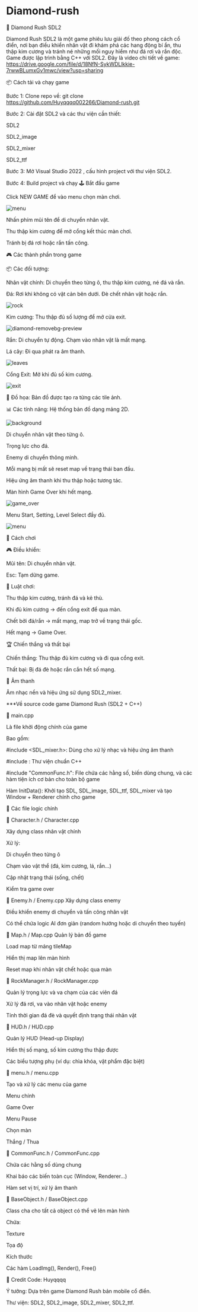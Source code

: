 # Diamond-rush
📖 Diamond Rush SDL2

Diamond Rush SDL2  là một game phiêu lưu giải đố theo phong cách cổ điển, nơi bạn điều khiển nhân vật đi khám phá các hang động bí ẩn, thu thập kim cương và tránh né những mối nguy hiểm như đá rơi và rắn độc. Game được lập trình bằng C++ với SDL2.
Đây là video chi tiết về game: https://drive.google.com/file/d/18NfN-SykWDLlkkie-7rwwBLumxGv1mwc/view?usp=sharing


📦 Cách tải và chạy game

Bước 1: Clone repo về:
git clone https://github.com/Huyqqqq002266/Diamond-rush.git

Bước 2: Cài đặt SDL2 và các thư viện cần thiết:

SDL2

SDL2_image

SDL2_mixer

SDL2_ttf

Bước 3: Mở Visual Studio 2022 , cấu hình project với thư viện SDL2.

Bước 4: Build project và chạy
🕹️ Bắt đầu game

Click NEW GAME để vào menu chọn màn chơi.

![menu](https://github.com/user-attachments/assets/82b6bb38-1415-440f-a934-5351ef21c727)


Nhấn phím mũi tên để di chuyển nhân vật.

Thu thập kim cương để mở cổng kết thúc màn chơi.

Tránh bị đá rơi hoặc rắn tấn công.

🎮 Các thành phần trong game

📦 Các đối tượng:

Nhân vật chính: Di chuyển theo từng ô, thu thập kim cương, né đá và rắn.

Đá: Rơi khi không có vật cản bên dưới. Đè chết nhân vật hoặc rắn.

![rock](https://github.com/user-attachments/assets/58d66bbb-c224-40ff-8227-0a94d45255f4)

Kim cương: Thu thập đủ số lượng để mở cửa exit.

![diamond-removebg-preview](https://github.com/user-attachments/assets/0510dbe1-e4ab-43ae-9cfa-aa01ff65a640)

Rắn: Di chuyển tự động. Chạm vào nhân vật là mất mạng.

Lá cây: Đi qua phát ra âm thanh.

![leaves](https://github.com/user-attachments/assets/a2674dd9-f2b1-48ac-8220-015b6e98676c)

Cổng Exit: Mở khi đủ số kim cương.

![exit](https://github.com/user-attachments/assets/85d271ee-f78d-459f-9725-35b170b3c450)

🎨 Đồ họa:
Bản đồ được tạo ra từng các tile ảnh.

📊 Các tính năng:
Hệ thống bản đồ dạng mảng 2D.

![background](https://github.com/user-attachments/assets/e67f0cfe-d6e7-451f-814c-e3ddb44461f6)


Di chuyển nhân vật theo từng ô.

Trọng lực cho đá.

Enemy di chuyển thông minh.

Mỗi mạng bị mất sẽ reset map về trạng thái ban đầu.

Hiệu ứng âm thanh khi thu thập hoặc tương tác.

Màn hình Game Over khi hết mạng.

![game_over](https://github.com/user-attachments/assets/fa5feb31-2632-4f92-9fe2-4c48f9d051ac)


Menu Start, Setting, Level Select đầy đủ.

![menu](https://github.com/user-attachments/assets/3a9c3093-387e-44e4-bcd7-f16f61252629)


📜 Cách chơi

🎮 Điều khiển:

Mũi tên: Di chuyển nhân vật.

Esc: Tạm dừng game.

📌 Luật chơi:

Thu thập kim cương, tránh đá và kẻ thù.

Khi đủ kim cương → đến cổng exit để qua màn.

Chết bởi đá/rắn → mất mạng, map trở về trạng thái gốc.

Hết mạng → Game Over.

🏆 Chiến thắng và thất bại

Chiến thắng: Thu thập đủ kim cương và đi qua cổng exit.

Thất bại: Bị đá đè hoặc rắn cắn hết số mạng.

🎵 Âm thanh

Âm nhạc nền và hiệu ứng sử dụng SDL2_mixer.



***Về source code game Diamond Rush (SDL2 + C++) 

📄 main.cpp

Là file khởi động chính của game

Bao gồm:

#include <SDL_mixer.h>: Dùng cho xử lý nhạc và hiệu ứng âm thanh

#include <iostream>: Thư viện chuẩn C++

#include "CommonFunc.h": File chứa các hằng số, biến dùng chung, và các hàm tiện ích cơ bản cho toàn bộ game

Hàm InitData(): Khởi tạo SDL, SDL_image, SDL_ttf, SDL_mixer và tạo Window + Renderer chính cho game

📁 Các file logic chính

📄 Character.h / Character.cpp

Xây dựng class nhân vật chính

Xử lý:

Di chuyển theo từng ô

Chạm vào vật thể (đá, kim cương, lá, rắn…)

Cập nhật trạng thái (sống, chết)

Kiểm tra game over

📄 Enemy.h / Enemy.cpp
Xây dựng class enemy

Điều khiển enemy di chuyển và tấn công nhân vật

Có thể chứa logic AI đơn giản (random hướng hoặc di chuyển theo tuyến)

📄 Map.h / Map.cpp
Quản lý bản đồ game

Load map từ mảng tileMap

Hiển thị map lên màn hình

Reset map khi nhân vật chết hoặc qua màn

📄 RockManager.h / RockManager.cpp

Quản lý trọng lực và va chạm của các viên đá

Xử lý đá rơi, va vào nhân vật hoặc enemy

Tính thời gian đá đè và quyết định trạng thái nhân vật

📄 HUD.h / HUD.cpp

Quản lý HUD (Head-up Display)

Hiển thị số mạng, số kim cương thu thập được

Các biểu tượng phụ (ví dụ: chìa khóa, vật phẩm đặc biệt)

📄 menu.h / menu.cpp

Tạo và xử lý các menu của game

Menu chính

Game Over

Menu Pause

Chọn màn

Thắng / Thua

📄 CommonFunc.h / CommonFunc.cpp

Chứa các hằng số dùng chung

Khai báo các biến toàn cục (Window, Renderer…)

Hàm set vị trí, xử lý âm thanh

📄 BaseObject.h / BaseObject.cpp

Class cha cho tất cả object có thể vẽ lên màn hình

Chứa:

Texture

Tọa độ

Kích thước

Các hàm LoadImg(), Render(), Free()



📑 Credit
Code: Huyqqqq

Ý tưởng: Dựa trên game Diamond Rush bản mobile cổ điển.

Thư viện: SDL2, SDL2_image, SDL2_mixer, SDL2_ttf.
